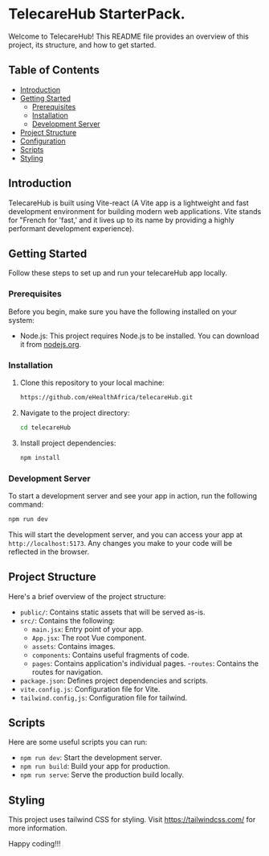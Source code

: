 
# TelecareHub StarterPack.

Welcome to TelecareHub! This README file provides an overview of this project, its structure, and how to get started.

## Table of Contents

- [Introduction](#introduction)
- [Getting Started](#getting-started)
  - [Prerequisites](#prerequisites)
  - [Installation](#installation)
  - [Development Server](#development-server)
- [Project Structure](#project-structure)
- [Configuration](#configuration)
- [Scripts](#scripts)
- [Styling](#styling)

## Introduction

TelecareHub is built using Vite-react (A Vite app is a lightweight and fast development environment for building modern web applications. Vite stands for "French for 'fast,' and it lives up to its name by providing a highly performant development experience).

## Getting Started

Follow these steps to set up and run your telecareHub app locally.

### Prerequisites

Before you begin, make sure you have the following installed on your system:

- Node.js: This project requires Node.js to be installed. You can download it from [nodejs.org](https://nodejs.org/).

### Installation

1. Clone this repository to your local machine:

   ```bash
   https://github.com/eHealthAfrica/telecareHub.git
   ```

2. Navigate to the project directory:

   ```bash
   cd telecareHub
   ```

3. Install project dependencies:

   ```bash
   npm install
   ```

### Development Server

To start a development server and see your app in action, run the following command:

```bash
npm run dev
```

This will start the development server, and you can access your app at `http://localhost:5173`. Any changes you make to your code will be reflected in the browser.

## Project Structure

Here's a brief overview of the project structure:

- `public/`: Contains static assets that will be served as-is.
- `src/`: Contains the following:
  - `main.jsx`: Entry point of your app.
  - `App.jsx`: The root Vue component.
  - `assets`: Contains images.
  - `components`: Contains useful fragments of code.
  - `pages`: Contains application's individual pages.
  -`routes`: Contains the routes for navigation.
- `package.json`: Defines project dependencies and scripts.
- `vite.config.js`: Configuration file for Vite.
- `tailwind.config,js`: Configuration file for tailwind.


## Scripts

Here are some useful scripts you can run:

- `npm run dev`: Start the development server.
- `npm run build`: Build your app for production.
- `npm run serve`: Serve the production build locally.

## Styling

This project uses tailwind CSS for styling. Visit https://tailwindcss.com/ for more information.

Happy coding!!!
